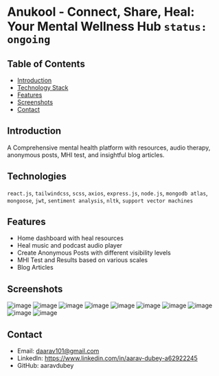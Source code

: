 # Anukool - Connect, Share, Heal: Your Mental Wellness Hub `status: ongoing`
## Table of Contents
- [Introduction](#introduction)
- [Technology Stack](#technologies)
- [Features](#features)
- [Screenshots](#screenshots)
- [Contact](#contact)

## Introduction
A Comprehensive mental health platform with resources, audio therapy, anonymous posts, MHI test, and insightful blog articles.

## Technologies
`react.js`, `tailwindcss`, `scss`, `axios`, `express.js`, `node.js`, `mongodb atlas`, `mongoose`, `jwt`, `sentiment analysis`, `nltk`, `support vector machines`

## Features
- Home dashboard with heal resources
- Heal music and podcast audio player
- Create Anonymous Posts with different visibility levels
- MHI Test and Results based on various scales
- Blog Articles

## Screenshots
![image](https://github.com/aaravdubey/Anukool/assets/69917219/279d2a7d-e83c-43b9-ada7-851aaf77042e)
![image](https://github.com/aaravdubey/Anukool/assets/69917219/5296c05e-3129-4aa0-9707-facd5b54063e)
![image](https://github.com/aaravdubey/Anukool/assets/69917219/97939fb4-0dd5-4320-ad93-950012d3eb5d)
![image](https://github.com/aaravdubey/Anukool/assets/69917219/5307ffe8-2f46-46e1-8626-8c0bbe0a4e7a)
![image](https://github.com/aaravdubey/Anukool/assets/69917219/3df60c6a-aefc-4937-8418-5d7a589c9ded)
![image](https://github.com/aaravdubey/Anukool/assets/69917219/62986e3c-5b51-4785-a2a0-90fd2931855a)
![image](https://github.com/aaravdubey/Anukool/assets/69917219/01d8d064-db51-4784-ba8b-366088ab6b2e)
![image](https://github.com/aaravdubey/Anukool/assets/69917219/9c71b1d0-5da2-48e8-8162-ab617da8a863)
![image](https://github.com/aaravdubey/Anukool/assets/69917219/311bf00c-6a78-48dd-a680-2d68d5a4d2d9)
![image](https://github.com/aaravdubey/Anukool/assets/69917219/86c7483a-dbad-414b-bafe-1fb9999d6e91)

## Contact
- Email: daarav101@gmail.com
- LinkedIn: https://www.linkedin.com/in/aarav-dubey-a62922245
- GitHub: aaravdubey
